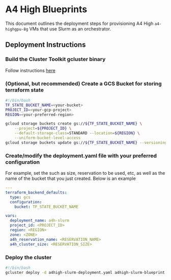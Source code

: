 # A4 High Blueprints

This document outlines the deployment steps for provisioning A4 High
`a4-highgpu-8g` VMs that use Slurm
as an orchestrator.

## Deployment Instructions

### Build the Cluster Toolkit gcluster binary

Follow instructions
[here](https://cloud.google.com/cluster-toolkit/docs/setup/configure-environment)

### (Optional, but recommended) Create a GCS Bucket for storing terraform state

```bash
#!/bin/bash
TF_STATE_BUCKET_NAME=<your-bucket>
PROJECT_ID=<your-gcp-project>
REGION=<your-preferred-region>

gcloud storage buckets create gs://${TF_STATE_BUCKET_NAME} \
    --project=${PROJECT_ID} \
    --default-storage-class=STANDARD --location=${REGION} \
    --uniform-bucket-level-access
gcloud storage buckets update gs://${TF_STATE_BUCKET_NAME} --versioning
```

### Create/modify the deployment.yaml file with your preferred configuration

For example, set the such as size, reservation to be used, etc, as well as the
name of the bucket that you just created. Below is an example

```yaml
---
terraform_backend_defaults:
  type: gcs
  configuration:
    bucket: TF_STATE_BUCKET_NAME

vars:
  deployment_name: a4h-slurm
  project_id: <PROJECT_ID>
  region: <REGION>
  zone: <ZONE>
  a4h_reservation_name: <RESERVATION_NAME>
  a4h_cluster_size: <RESERVATION_SIZE>
```

### Deploy the cluster

```bash
#!/bin/bash
gcluster deploy -d a4high-slurm-deployment.yaml a4high-slurm-blueprint.yaml
```
